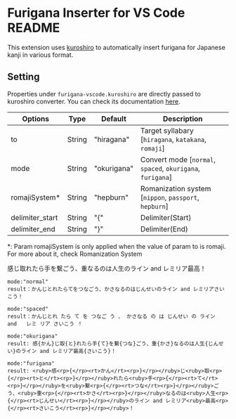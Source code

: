 # Furigana Inserter for VS Code README

This extension uses [kuroshiro](https://github.com/hexenq/kuroshiro) to automatically insert furigana for Japanese kanji in various format.

## Setting

Properties under `furigana-vscode.kuroshiro` are directly passed to kuroshiro converter. You can check its documentation [here](https://github.com/hexenq/kuroshiro?tab=readme-ov-file#api).

| Options         | Type   | Default     | Description                                                |
| --------------- | ------ | ----------- | ---------------------------------------------------------- |
| to              | String | "hiragana"  | Target syllabary [`hiragana`, `katakana`, `romaji`]        |
| mode            | String | "okurigana" | Convert mode [`normal`, `spaced`, `okurigana`, `furigana`] |
| romajiSystem\*  | String | "hepburn"   | Romanization system [`nippon`, `passport`, `hepburn`]      |
| delimiter_start | String | "{"         | Delimiter(Start)                                           |
| delimiter_end   | String | "}"         | Delimiter(End)                                             |

\*: Param romajiSystem is only applied when the value of param to is romaji. For more about it, check Romanization System

感じ取れたら手を繋ごう、重なるのは人生のライン and レミリア最高！

```
mode:"normal"
result：かんじとれたらてをつなごう、かさなるのはじんせいのライン and レミリアさいこう！
```

```
mode:"spaced"
result：かんじとれ たら て を つなご う 、 かさなる の は じんせい の ライン   and   レミ リア さいこう ！
```

```
mode:"okurigana"
result: 感{かん}じ取{と}れたら手{て}を繋{つな}ごう、重{かさ}なるのは人生{じんせい}のライン and レミリア最高{さいこう}！
```

```
mode:"furigana"
result: <ruby>感<rp>{</rp><rt>かん</rt><rp>}</rp></ruby>じ<ruby>取<rp>{</rp><rt>と</rt><rp>}</rp></ruby>れたら<ruby>手<rp>{</rp><rt>て</rt><rp>}</rp></ruby>を<ruby>繋<rp>{</rp><rt>つな</rt><rp>}</rp></ruby>ごう、<ruby>重<rp>{</rp><rt>かさ</rt><rp>}</rp></ruby>なるのは<ruby>人生<rp>{</rp><rt>じんせい</rt><rp>}</rp></ruby>のライン and レミリア<ruby>最高<rp>{</rp><rt>さいこう</rt><rp>}</rp></ruby>！
```

